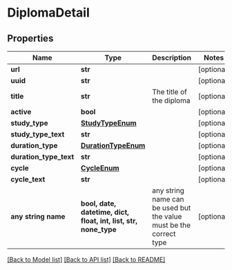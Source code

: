 # DiplomaDetail


## Properties
Name | Type | Description | Notes
------------ | ------------- | ------------- | -------------
**url** | **str** |  | [optional] 
**uuid** | **str** |  | [optional] 
**title** | **str** | The title of the diploma | [optional] 
**active** | **bool** |  | [optional] 
**study_type** | [**StudyTypeEnum**](StudyTypeEnum.md) |  | [optional] 
**study_type_text** | **str** |  | [optional] 
**duration_type** | [**DurationTypeEnum**](DurationTypeEnum.md) |  | [optional] 
**duration_type_text** | **str** |  | [optional] 
**cycle** | [**CycleEnum**](CycleEnum.md) |  | [optional] 
**cycle_text** | **str** |  | [optional] 
**any string name** | **bool, date, datetime, dict, float, int, list, str, none_type** | any string name can be used but the value must be the correct type | [optional]

[[Back to Model list]](../README.md#documentation-for-models) [[Back to API list]](../README.md#documentation-for-api-endpoints) [[Back to README]](../README.md)


